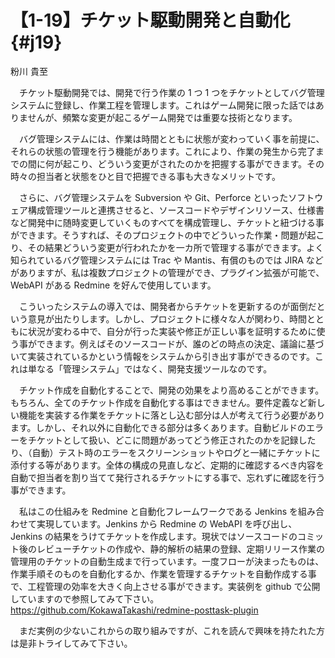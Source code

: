 # 【1-19】チケット駆動開発と自動化{#j19}

<div class="author">粉川 貴至</div>

　チケット駆動開発では、開発で行う作業の 1 つ 1 つをチケットとしてバグ管理システムに登録し、作業工程を管理します。これはゲーム開発に限った話ではありませんが、頻繁な変更が起こるゲーム開発では重要な技術となります。

　バグ管理システムには、作業は時間とともに状態が変わっていく事を前提に、それらの状態の管理を行う機能があります。これにより、作業の発生から完了までの間に何が起こり、どういう変更がされたのかを把握する事ができます。その時々の担当者と状態をひと目で把握できる事も大きなメリットです。

　さらに、バグ管理システムを Subversion や Git、Perforce といったソフトウェア構成管理ツールと連携させると、ソースコードやデザインリソース、仕様書など開発中に随時変更していくものすべてを構成管理し、チケットと紐づける事ができます。そうすれば、そのプロジェクトの中でどういった作業・問題が起こり、その結果どういう変更が行われたかを一カ所で管理する事ができます。よく知られているバグ管理システムには Trac や Mantis、有償のものでは JIRA などがありますが、私は複数プロジェクトの管理ができ、プラグイン拡張が可能で、WebAPI がある Redmine を好んで使用しています。

　こういったシステムの導入では、開発者からチケットを更新するのが面倒だという意見が出たりします。しかし、プロジェクトに様々な人が関わり、時間とともに状況が変わる中で、自分が行った実装や修正が正しい事を証明するために使う事ができます。例えばそのソースコードが、誰のどの時点の決定、議論に基づいて実装されているかという情報をシステムから引き出す事ができるのです。これは単なる「管理システム」ではなく、開発支援ツールなのです。

　チケット作成を自動化することで、開発の効果をより高めることができます。もちろん、全てのチケット作成を自動化する事はできません。要件定義など新しい機能を実装する作業をチケットに落とし込む部分は人が考えて行う必要があります。しかし、それ以外に自動化できる部分は多くあります。自動ビルドのエラーをチケットとして扱い、どこに問題があってどう修正されたのかを記録したり、（自動）テスト時のエラーをスクリーンショットやログと一緒にチケットに添付する等があります。全体の構成の見直しなど、定期的に確認するべき内容を自動で担当者を割り当てて発行されるチケットにする事で、忘れずに確認を行う事ができます。

　私はこの仕組みを Redmine と自動化フレームワークである Jenkins を組み合わせて実現しています。Jenkins から Redmine の WebAPI を呼び出し、Jenkins の結果をうけてチケットを作成します。現状ではソースコードのコミット後のレビューチケットの作成や、静的解析の結果の登録、定期リリース作業の管理用のチケットの自動生成まで行っています。一度フローが決まったものは、作業手順そのものを自動化するか、作業を管理するチケットを自動作成する事で、工程管理の効率を大きく向上させる事ができます。実装例を github で公開していますので参照してみて下さい。  
https://github.com/KokawaTakashi/redmine-posttask-plugin

　まだ実例の少ないこれからの取り組みですが、これを読んで興味を持たれた方は是非トライしてみて下さい。
